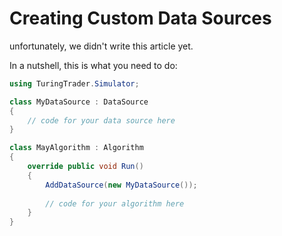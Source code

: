 # Creating Custom Data Sources

unfortunately, we didn't write this article yet. 

In a nutshell, this is what you need to do:

```c#
using TuringTrader.Simulator;

class MyDataSource : DataSource
{
	// code for your data source here
}

class MayAlgorithm : Algorithm
{
    override public void Run()
    {
    	AddDataSource(new MyDataSource());
    	
    	// code for your algorithm here
    }
}
```

